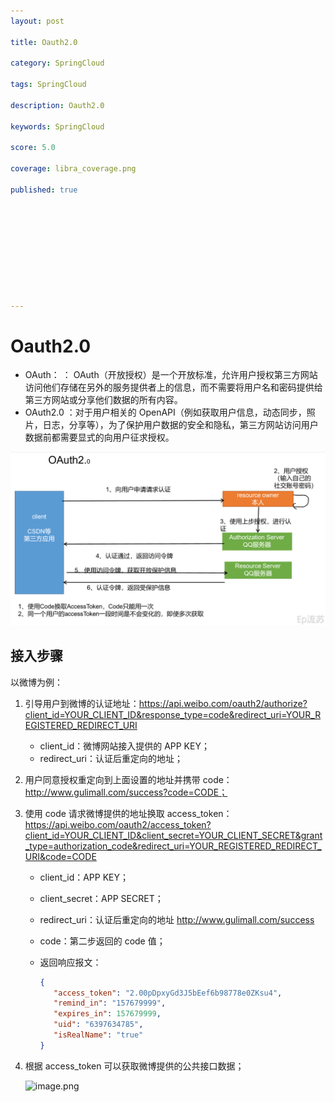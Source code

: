 ```yaml
---
layout: post

title: Oauth2.0 

category: SpringCloud

tags: SpringCloud

description: Oauth2.0 

keywords: SpringCloud

score: 5.0

coverage: libra_coverage.png

published: true










---
```


# Oauth2.0

- OAuth： ： OAuth（开放授权）是一个开放标准，允许用户授权第三方网站访问他们存储在另外的服务提供者上的信息，而不需要将用户名和密码提供给第三方网站或分享他们数据的所有内容。
-  OAuth2.0 ：对于用户相关的 OpenAPI（例如获取用户信息，动态同步，照片，日志，分享等），为了保护用户数据的安全和隐私，第三方网站访问用户数据前都需要显式的向用户征求授权。

![image.png](/assets/imgs/1619865588369-2678e26b-0552-4d74-a43d-625123830f17.png)

## 接入步骤

以微博为例：

1. 引导用户到微博的认证地址：https://api.weibo.com/oauth2/authorize?client_id=YOUR_CLIENT_ID&response_type=code&redirect_uri=YOUR_REGISTERED_REDIRECT_URI

   - client_id：微博网站接入提供的 APP KEY；
   - redirect_uri：认证后重定向的地址；

2. 用户同意授权重定向到上面设置的地址并携带 code：http://www.gulimall.com/success?code=CODE；

3. 使用 code 请求微博提供的地址换取 access_token：https://api.weibo.com/oauth2/access_token?client_id=YOUR_CLIENT_ID&client_secret=YOUR_CLIENT_SECRET&grant_type=authorization_code&redirect_uri=YOUR_REGISTERED_REDIRECT_URI&code=CODE

   - client_id：APP KEY；

   - client_secret：APP SECRET；

   - redirect_uri：认证后重定向的地址 http://www.gulimall.com/success

   - code：第二步返回的 code 值；

   - 返回响应报文：

     ```json
     {
     	"access_token": "2.00pDpxyGd3J5bEef6b98778e0ZKsu4",
     	"remind_in": "157679999",
     	"expires_in": 157679999,
     	"uid": "6397634785",
     	"isRealName": "true"
     }
     ```

4. 根据 access_token 可以获取微博提供的公共接口数据；

   ![image.png](../../assets/imgs/1619869698249-e5700bbd-45a1-4213-bf24-00e1512a52ae.png)